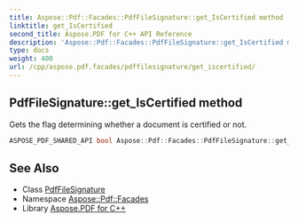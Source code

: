```yaml
---
title: Aspose::Pdf::Facades::PdfFileSignature::get_IsCertified method
linktitle: get_IsCertified
second_title: Aspose.PDF for C++ API Reference
description: 'Aspose::Pdf::Facades::PdfFileSignature::get_IsCertified method. Gets the flag determining whether a document is certified or not in C++.'
type: docs
weight: 400
url: /cpp/aspose.pdf.facades/pdffilesignature/get_iscertified/
---
```

## PdfFileSignature::get_IsCertified method


Gets the flag determining whether a document is certified or not.

```cpp
ASPOSE_PDF_SHARED_API bool Aspose::Pdf::Facades::PdfFileSignature::get_IsCertified()
```

## See Also

* Class [PdfFileSignature](../)
* Namespace [Aspose::Pdf::Facades](../../)
* Library [Aspose.PDF for C++](../../../)
